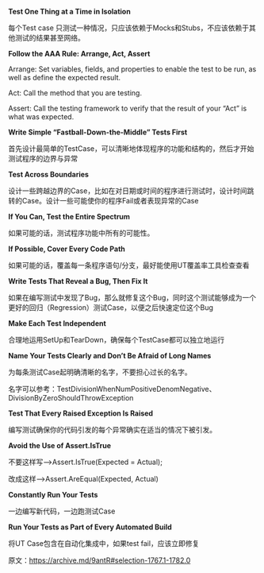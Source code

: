 **Test One Thing at a Time in Isolation**

每个Test case 只测试一种情况，只应该依赖于Mocks和Stubs，不应该依赖于其他测试的结果甚至网络。

**Follow the AAA Rule: Arrange, Act, Assert**

Arrange:  Set variables, fields, and properties to enable the test to be run, as well as define the expected result.

Act:  Call the method that you are testing.

Assert: Call the testing framework to verify that the result of your “Act” is what was expected.

**Write Simple “Fastball-Down-the-Middle” Tests First**

首先设计最简单的TestCase，可以清晰地体现程序的功能和结构的，然后才开始测试程序的边界与异常

**Test Across Boundaries**

设计一些跨越边界的Case，比如在对日期或时间的程序进行测试时，设计时间跳转的Case。设计一些可能使你的程序Fail或者表现异常的Case

**If You Can, Test the Entire Spectrum**

如果可能的话，测试程序功能中所有的可能性。

**If Possible, Cover Every Code Path**

如果可能的话，覆盖每一条程序语句/分支，最好能使用UT覆盖率工具检查查看

**Write Tests That Reveal a Bug, Then Fix It**

如果在编写测试中发现了Bug，那么就修复这个Bug，同时这个测试能够成为一个更好的回归（Regression）测试Case，以便之后快速定位这个Bug

**Make Each Test Independent**

合理地运用SetUp和TearDown，确保每个TestCase都可以独立地运行

**Name Your Tests Clearly and Don’t Be Afraid of Long Names**

为每条测试Case起明确清晰的名字，不要担心过长的名字。

名字可以参考：TestDivisionWhenNumPositiveDenomNegative、DivisionByZeroShouldThrowException

**Test That Every Raised Exception Is Raised**

编写测试确保你的代码引发的每个异常确实在适当的情况下被引发。

**Avoid the Use of Assert.IsTrue**

不要这样写-->Assert.IsTrue(Expected = Actual);

改成这样-->Assert.AreEqual(Expected, Actual)

**Constantly Run Your Tests**

一边编写新代码，一边跑测试Case

**Run Your Tests as Part of Every Automated Build**

将UT Case包含在自动化集成中，如果test fail，应该立即修复



原文：https://archive.md/9antR#selection-1767.1-1782.0